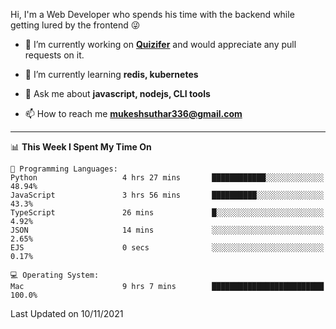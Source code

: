 Hi, I'm a Web Developer who spends his time with the backend while getting lured by the frontend 😜

- 🔭 I’m currently working on **[Quizifer](https://github.com/SutharMukesh/Quizifer/)** and would appreciate any pull requests on it.

- 🌱 I’m currently learning **redis, kubernetes**

- 💬 Ask me about **javascript, nodejs, CLI tools**

- 📫 How to reach me **mukeshsuthar336@gmail.com**

---
<!--START_SECTION:waka-->
📊 **This Week I Spent My Time On** 

```text
💬 Programming Languages: 
Python                   4 hrs 27 mins       ████████████░░░░░░░░░░░░░   48.94% 
JavaScript               3 hrs 56 mins       ██████████░░░░░░░░░░░░░░░   43.3% 
TypeScript               26 mins             █░░░░░░░░░░░░░░░░░░░░░░░░   4.92% 
JSON                     14 mins             ░░░░░░░░░░░░░░░░░░░░░░░░░   2.65% 
EJS                      0 secs              ░░░░░░░░░░░░░░░░░░░░░░░░░   0.17%

💻 Operating System: 
Mac                      9 hrs 7 mins        █████████████████████████   100.0%

```


 Last Updated on 10/11/2021
<!--END_SECTION:waka-->
